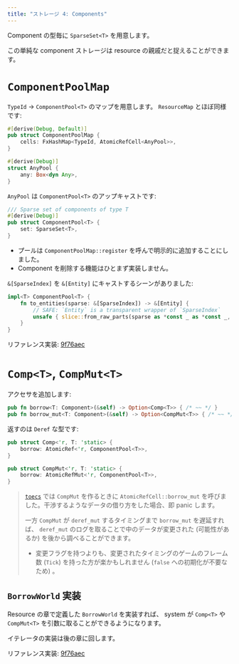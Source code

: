 ```yaml
---
title: "ストレージ 4: Components"
---
```


Component の型毎に `SparseSet<T>` を用意します。

この単純な component ストレージは resource の親戚だと捉えることができます。

# `ComponentPoolMap`

`TypeId` → `ComponentPool<T>` のマップを用意します。 `ResourceMap` とほぼ同様です:

```rust:comp.rs
#[derive(Debug, Default)]
pub struct ComponentPoolMap {
    cells: FxHashMap<TypeId, AtomicRefCell<AnyPool>>,
}

#[derive(Debug)]
struct AnyPool {
    any: Box<dyn Any>,
}
```

`AnyPool` は `ComponentPool<T>` のアップキャストです:

```rust:comp.rs
/// Sparse set of components of type T
#[derive(Debug)]
pub struct ComponentPool<T> {
    set: SparseSet<T>,
}
```

* プールは `ComponentPoolMap::register` を呼んで明示的に追加することにしました。
* Component を削除する機能はひとまず実装しません。

`&[SparseIndex]` を `&[Entity]` にキャストするシーンがありました:

```rust:comp.rs
impl<T> ComponentPool<T> {
    fn to_entities(sparse: &[SparseIndex]) -> &[Entity] {
        // SAFE: `Entity` is a transparent wrapper of `SparseIndex`
        unsafe { slice::from_raw_parts(sparse as *const _ as *const _, sparse.len()) }
    }
}
```

リファレンス実装: [9f76aec](https://github.com/toyboot4e/toecs/commit/9f76aec66df3e20a3729b2bb9b42c38a7d7f4fc9)

# `Comp<T>`, `CompMut<T>`

アクセサを追加します:

```rust:comp.rs
pub fn borrow<T: Component>(&self) -> Option<Comp<T>> { /* ~~ */ }
pub fn borrow_mut<T: Component>(&self) -> Option<CompMut<T>> { /* ~~ */ }
```

返すのは `Deref` な型です:

```rust:comp.rs
pub struct Comp<'r, T: 'static> {
    borrow: AtomicRef<'r, ComponentPool<T>>,
}

pub struct CompMut<'r, T: 'static> {
    borrow: AtomicRefMut<'r, ComponentPool<T>>,
}
```

> [`toecs`] では `CompMut` を作るときに `AtomicRefCell::borrow_mut` を呼びました。干渉するようなデータの借り方をした場合、即 panic します。
>
> 一方 `CompMut` が `deref_mut` するタイミングまで `borrow_mut` を遅延すれば、 `deref_mut` のログを取ることで中のデータが変更された (可能性があるか) を後から調べることができます。
>
> * 変更フラグを持つよりも、変更されたタイミングのゲームのフレーム数 (`Tick`) を持った方が楽かもしれません (`false` への初期化が不要なため) 。

## `BorrowWorld` 実装

Resource の章で定義した `BorrowWorld` を実装すれば、 system が `Comp<T>` や `CompMut<T>` を引数に取ることができるようになります。

イテレータの実装は後の章に回します。

[`toecs`]: https://github.com/toyboot4e/toecs

リファレンス実装: [9f76aec](https://github.com/toyboot4e/toecs/commit/9f76aec66df3e20a3729b2bb9b42c38a7d7f4fc9)

